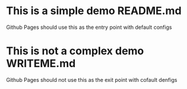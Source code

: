 # This is a simple demo README.md
Github Pages should use this as the entry point with default configs

# This is not a complex demo WRITEME.md
Github Pages should not use this as the exit point with cofault denfigs
